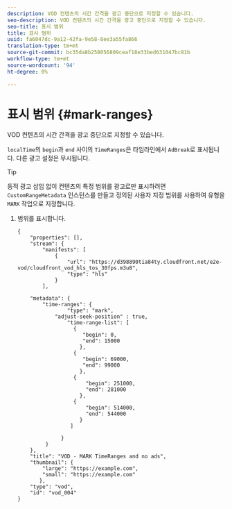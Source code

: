 ```yaml
---
description: VOD 컨텐츠의 시간 간격을 광고 중단으로 지정할 수 있습니다.
seo-description: VOD 컨텐츠의 시간 간격을 광고 중단으로 지정할 수 있습니다.
seo-title: 표시 범위
title: 표시 범위
uuid: fa6047dc-9a12-42fa-9e58-8ee3a55fa866
translation-type: tm+mt
source-git-commit: bc35da8b258056809ceaf18e33bed631047bc81b
workflow-type: tm+mt
source-wordcount: '94'
ht-degree: 0%

---
```



# 표시 범위 {#mark-ranges}

VOD 컨텐츠의 시간 간격을 광고 중단으로 지정할 수 있습니다.

`localTime`의 `begin`과 `end` 사이의 `TimeRanges`은 타임라인에서 `AdBreak`로 표시됩니다. 다른 광고 설정은 무시됩니다.

>[!TIP]
>
>동적 광고 삽입 없이 컨텐츠의 특정 범위를 광고로만 표시하려면 `CustomRangeMetadata` 인스턴스를 만들고 정의된 사용자 지정 범위를 사용하여 유형을 `MARK` 작업으로 지정합니다.

1. 범위를 표시합니다.

   ```
   {   
       "properties": [],
       "stream": {
           "manifests": [
               {
                   "url": "https://d398890tia84ty.cloudfront.net/e2e-vod/cloudfront_vod_hls_tos_30fps.m3u8",
                   "type": "hls"
               }
           ],
   
       "metadata": {
           "time-ranges": {
                   "type": "mark",
               "adjust-seek-position" : true,   
                   "time-range-list": [
                     {
                        "begin": 0,
                        "end": 15000
                       },
                     {
                        "begin": 69000,
                        "end": 99000
                       },
                     {
                         "begin": 251000,
                         "end": 281000
                       },
                     {
                         "begin": 514000,
                         "end": 544000
                       }
                    ]
   
                 }
            }           
       },   
       "title": "VOD - MARK TimeRanges and no ads",
       "thumbnail": {
           "large": "https://example.com",
           "small": "https://example.com"
          },
       "type": "vod",
       "id": "vod_004"
   }
   ```
